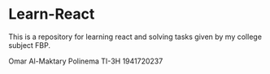 # Learn-React

This is a repository for learning react and solving tasks given by my college subject FBP.

Omar Al-Maktary
Polinema TI-3H
1941720237
